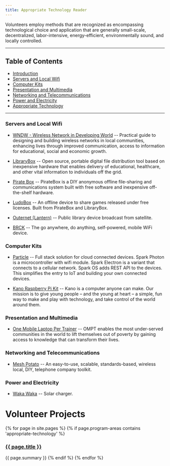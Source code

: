 ```yaml
---
title: Appropriate Technology Reader
---
```


<p class="lead">Volunteers employ methods that are recognized as encompassing technological choice and application that are generally small-scale, decentralized, labor-intensive, energy-efficient, environmentally sound, and locally controlled.</p>



___



## Table of Contents

- [Introduction](#introduction)
- [Servers and Local Wifi](#servers-and-local-wifi)
- [Computer Kits](#computer-kits)
- [Presentation and Multimedia](#presentation-and-multimedia)
- [Networking and Telecommunications](#networking-and-telecommunications)
- [Power and Electricity](#power-and-electricity)
- [Appropriate Technology](#appropriate-technology)



___



### Servers and Local Wifi

- [WNDW - Wireless Network in Developing World](http://wndw.net/) -- Practical guide to designing and building wireless networks in local communities, enhancing lives through improved communication, access to information for educational, social and economic growth.

- [LibraryBox](http://librarybox.us/) -- Open source, portable digital file distribution tool based on inexpensive hardware that enables delivery of educational, healthcare, and other vital information to individuals off the grid.

- [Pirate Box](http://piratebox.cc/) -- PirateBox is a DIY anonymous offline file-sharing and communications system built with free software and inexpensive off-the-shelf hardware.

- [LudoBox](http://leschiensdelenfer.org/la-ludobox/ludobox-fr/) -- An offline device to share games released under free licenses. Built from PirateBox and LibraryBox.

- [Outernet (Lantern)](https://www.outernet.is/en/) -- Public library device broadcast from satellite.

- [BRCK](http://www.brck.com/) -- The go anywhere, do anything, self-powered, mobile WiFi device.




### Computer Kits

- [Particle](https://www.particle.io/) -- Full stack solution for cloud connected devices. Spark Photon is a microcontroller with wifi module. Spark Electron is a variant that connects to a cellular network. Spark OS adds REST API to the devices. This simplifies the entry to IoT and building your own connected devices.

- [Kano Raspberry Pi Kit](http://www.kano.me/) -- Kano is a computer anyone can make. Our mission is to give young people – and the young at heart – a simple, fun way to make and play with technology, and take control of the world around them.


### Presentation and Multimedia

- [One Mobile Laptop Per Trainer](http://www.ompt.org/) -- OMPT enables the most under-served communities in the world to lift themselves out of poverty by gaining access to knowledge that can transform their lives.



### Networking and Telecommunications

- [Mesh Potato](http://villagetelco.org/mesh-potato/) -- An easy-to-use, scalable, standards-based, wireless local, DIY, telephone company toolkit.



### Power and Electricity


- [Waka Waka](http://us.waka-waka.com/) -- Solar charger.


# Volunteer Projects

{% for page in site.pages %}
{% if page.program-areas contains 'appropriate-technology' %}  
### [{{ page.title }}]({{page.url}})
{{ page.summary }}
{% endif %}
{% endfor %}



